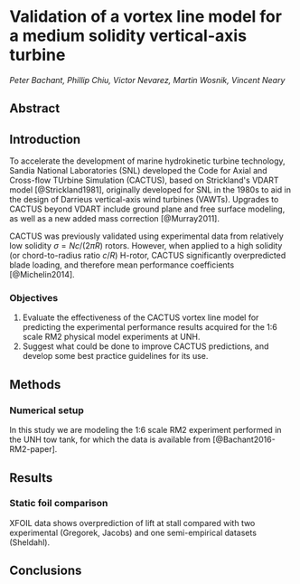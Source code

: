 # Validation of a vortex line model for a medium solidity vertical-axis turbine

_Peter Bachant, Phillip Chiu, Victor Nevarez, Martin Wosnik, Vincent Neary_


## Abstract


## Introduction

To accelerate the development of marine hydrokinetic turbine technology, Sandia
National Laboratories (SNL) developed the Code for Axial and Cross-flow TUrbine
Simulation (CACTUS), based on Strickland's VDART model [@Strickland1981],
originally developed for SNL in the 1980s to aid in the design of Darrieus
vertical-axis wind turbines (VAWTs). Upgrades to CACTUS beyond VDART include
ground plane and free surface modeling, as well as a new added mass correction
[@Murray2011].

CACTUS was previously validated using experimental data from relatively low
solidity $\sigma = Nc/(2 \pi R)$ rotors. However, when applied to a high
solidity (or chord-to-radius ratio $c/R$) H-rotor, CACTUS significantly
overpredicted blade loading, and therefore mean performance coefficients
[@Michelin2014].


### Objectives

1. Evaluate the effectiveness of the CACTUS vortex line model for predicting the
experimental performance results acquired for the 1:6 scale RM2 physical model
experiments at UNH.
2. Suggest what could be done to improve CACTUS predictions, and develop some
best practice guidelines for its use.


## Methods

### Numerical setup

In this study we are modeling the 1:6 scale RM2 experiment performed in the UNH
tow tank, for which the data is available from [@Bachant2016-RM2-paper].


## Results

### Static foil comparison

XFOIL data shows overprediction of lift at stall compared with two experimental
(Gregorek, Jacobs) and one semi-empirical datasets (Sheldahl).


## Conclusions
